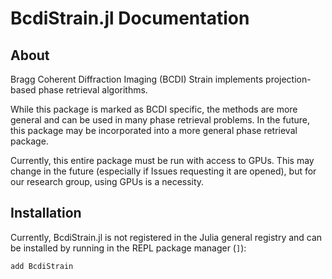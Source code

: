 # BcdiStrain.jl Documentation

## About

Bragg Coherent Diffraction Imaging (BCDI) Strain implements projection-based phase retrieval algorithms.

While this package is marked as BCDI specific, the methods are more general and can be used in many phase retrieval problems. In the future, this package may be incorporated into a more general phase retrieval package.

Currently, this entire package must be run with access to GPUs. This may change in the future (especially if Issues requesting it are opened), but for our research group, using GPUs is a necessity.

## Installation

Currently, BcdiStrain.jl is not registered in the Julia general registry and can be installed by running in the REPL package manager (```]```):

```
add BcdiStrain
```
